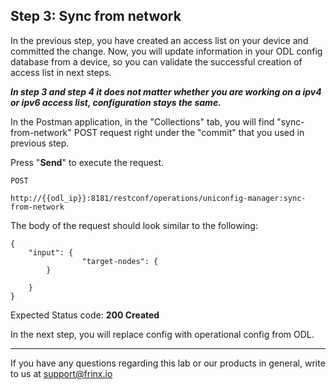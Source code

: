 ## Step 3: Sync from network

In the previous step, you have created an access list on your device and committed the change. Now, you will update information in your ODL config database from a device, so you can validate the successful creation of access list in next steps.

***In step 3 and step 4 it does not matter whether you are working on a ipv4 or ipv6 access list, configuration stays the same.***

In the Postman application, in the "Collections" tab, you will find "sync-from-network" POST request right under the "commit" that you used in previous step.

Press "**Send**" to execute the request.


```
POST

http://{{odl_ip}}:8181/restconf/operations/uniconfig-manager:sync-from-network
```

The body of the request should look similar to the following:

```
{
	"input": {
				"target-nodes": {
		}

	}
}
```

Expected Status code: **200 Created**

In the next step, you will replace config with operational config from ODL.

---
If you have any questions regarding this lab or our products in general, write to us at [support@frinx.io](mailto:support@frinx.io)